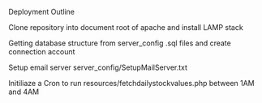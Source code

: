 Deployment Outline

  Clone repository into document root of apache and install LAMP stack

  Getting database structure from server_config .sql files and create connection account

  Setup email server server_config/SetupMailServer.txt
  
  Initiliaze a Cron to run resources/fetchdailystockvalues.php between 1AM and 4AM
